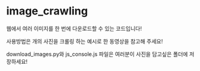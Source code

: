 # image_crawling
웹에서 여러 이미지를 한 번에 다운로드할 수 있는 코드입니다!

사용방법은 개의 사진을 크롤링 하는 예시로 한 동영상을 참고해 주세요!

download_images.py와 js_console.js 파일은 여러분이 사진을 담고싶은 폴더에 저장하세요!
